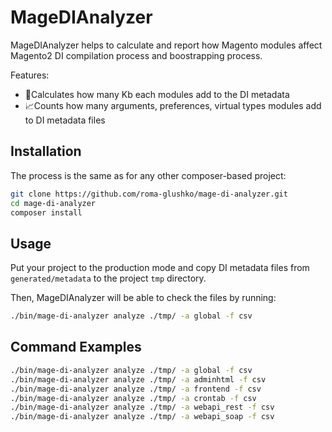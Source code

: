 # MageDIAnalyzer

MageDIAnalyzer helps to calculate and report how Magento modules affect Magento2 DI compilation process and boostrapping process.

Features:

- 🚨Calculates how many Kb each modules add to the DI metadata
- 📈Counts how many arguments, preferences, virtual types modules add to DI metadata files

## Installation

The process is the same as for any other composer-based project:

```bash
git clone https://github.com/roma-glushko/mage-di-analyzer.git
cd mage-di-analyzer
composer install
```

## Usage

Put your project to the production mode and copy DI metadata files from `generated/metadata` to the project `tmp` directory.

Then, MageDIAnalyzer will be able to check the files by running:

```bash
./bin/mage-di-analyzer analyze ./tmp/ -a global -f csv
```

## Command Examples

```bash
./bin/mage-di-analyzer analyze ./tmp/ -a global -f csv
./bin/mage-di-analyzer analyze ./tmp/ -a adminhtml -f csv
./bin/mage-di-analyzer analyze ./tmp/ -a frontend -f csv
./bin/mage-di-analyzer analyze ./tmp/ -a crontab -f csv
./bin/mage-di-analyzer analyze ./tmp/ -a webapi_rest -f csv
./bin/mage-di-analyzer analyze ./tmp/ -a webapi_soap -f csv
```
